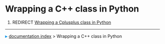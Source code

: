# Wrapping a C++ class in Python
1.  REDIRECT [Wrapping a Cplusplus class in Python](Wrapping_a_Cplusplus_class_in_Python.md)



---
![](images/Right_arrow.png) [documentation index](../README.md) > Wrapping a C++ class in Python
